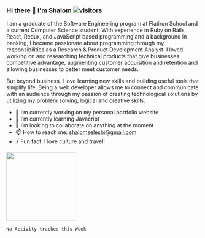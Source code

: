 ### Hi there 👋  I'm Shalom   ![visitors](https://visitor-badge.glitch.me/badge?page_id=${habeshawit}.${habeshawit})

I am a graduate of the Software Engineering program at Flatiron School and a current Computer Science student. With experience in Ruby on Rails, React, Redux, and JavaScript based programming and a background in banking, I became passionate about programming through my responsibilities as a Research & Product Development Analyst. I loved working on and researching technical products that give businesses competitive advantage, augmenting customer acquisition and retention and allowing businesses to better meet customer needs. 

But beyond business, I love learning new skills and building useful tools that simplify life. Being a web developer allows me to connect and communicate with an audience through my passion of creating technological solutions by utilizing my problem solving, logical and creative skills.

- 🔭 I’m currently working on my personal portfolio website
- 🌱 I’m currently learning Javacript
- 👯 I’m looking to collaborate on anything at the moment
- 📫 How to reach me: shalomseleshi@gmail.com
- ⚡ Fun fact: I love culture and travel!

<img height="180em" src="https://github-readme-stats.vercel.app/api?username=habeshawit&show_icons=true&hide_border=true&&count_private=true&include_all_commits=true" />

<!--START_SECTION:waka-->
```text
No Activity tracked this Week
```
<!--END_SECTION:waka--> 
